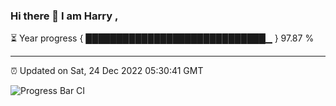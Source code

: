 ### Hi there 👋 I am Harry , 

⏳ Year progress { █████████████████████████████▁ } 97.87 %

---

⏰ Updated on Sat, 24 Dec 2022 05:30:41 GMT

![Progress Bar CI](https://github.com/duykhang68/duykhang68/workflows/Progress%20Bar%20CI/badge.svg)
